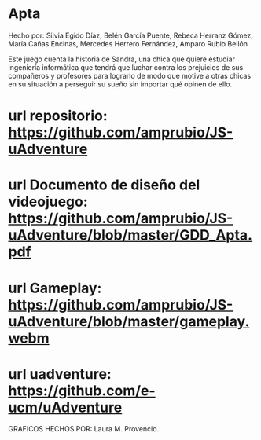 # Apta

Hecho por: 
Silvia Egido Díaz,
Belén García Puente,
Rebeca Herranz Gómez,
María Cañas Encinas,
Mercedes Herrero Fernández,
Amparo Rubio Bellón


Este juego cuenta la historia de Sandra, una chica que quiere estudiar ingeniería informática que tendrá que luchar contra los prejuicios de sus compañeros y profesores para lograrlo de modo que motive a otras chicas en su situación a perseguir su sueño sin importar qué opinen de ello. 


# url repositorio: https://github.com/amprubio/JS-uAdventure
# url Documento de diseño del videojuego: https://github.com/amprubio/JS-uAdventure/blob/master/GDD_Apta.pdf
# url Gameplay: https://github.com/amprubio/JS-uAdventure/blob/master/gameplay.webm
# url uadventure: https://github.com/e-ucm/uAdventure

GRAFICOS HECHOS POR: Laura M. Provencio.


